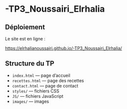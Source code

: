 # -TP3_Noussairi_Elrhalia

##  Déploiement

Le site est en ligne  :

https://elrhalianoussairi.github.io/-TP3_Noussairi_Elrhalia/


##  Structure du TP

- `index.html` — page d’accueil
- `recettes.html` — page des recettes
- `contact.html` — page de contact
- `styles/` — fichiers CSS
- `JS/` — fichiers JavaScript
- `images/` — images
